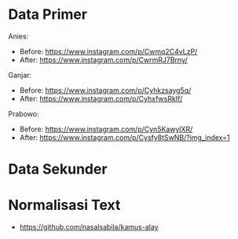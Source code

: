 # Data Primer
Anies:
* Before: https://www.instagram.com/p/Cwmq2C4vLzP/
* After: https://www.instagram.com/p/CwrmRJ7Brny/

Ganjar:
* Before: https://www.instagram.com/p/Cyhkzsayg5q/
* After: https://www.instagram.com/p/CyhxfwsRkIf/

Prabowo:
* Before: https://www.instagram.com/p/Cyn5KawylXR/
* After: https://www.instagram.com/p/Cysfy8tSwNB/?img_index=1



# Data Sekunder

# Normalisasi Text
* https://github.com/nasalsabila/kamus-alay